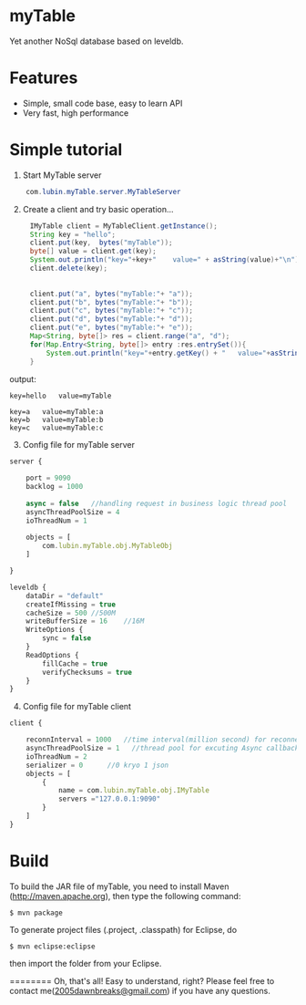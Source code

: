 myTable
========

Yet another NoSql database based on leveldb.


Features
========

  * Simple, small code base, easy to learn API
  * Very fast, high performance

  
Simple tutorial
========
1. Start MyTable server 
```java
	com.lubin.myTable.server.MyTableServer
```

2. Create a client and try basic operation...
```java
	 IMyTable client = MyTableClient.getInstance();
	 String key = "hello";
	 client.put(key,  bytes("myTable"));
	 byte[] value = client.get(key);
	 System.out.println("key="+key+"	value=" + asString(value)+"\n");
	 client.delete(key);
	 
	 
	 client.put("a", bytes("myTable:"+ "a"));
	 client.put("b", bytes("myTable:"+ "b"));
	 client.put("c", bytes("myTable:"+ "c"));
	 client.put("d", bytes("myTable:"+ "d"));
	 client.put("e", bytes("myTable:"+ "e"));
	 Map<String, byte[]> res = client.range("a", "d");
	 for(Map.Entry<String, byte[]> entry :res.entrySet()){
		 System.out.println("key="+entry.getKey() + "	value="+asString(entry.getValue()));
	 }
```
output:
```
key=hello	value=myTable

key=a	value=myTable:a
key=b	value=myTable:b
key=c	value=myTable:c
```

3. Config file for myTable server
```javascript
server {
	
	port = 9090
	backlog = 1000
	
	async = false	//handling request in business logic thread pool
	asyncThreadPoolSize = 4
    ioThreadNum = 1   
	
	objects = [
		com.lubin.myTable.obj.MyTableObj
	]

}

leveldb {
	dataDir = "default"
	createIfMissing = true
    cacheSize = 500	//500M
    writeBufferSize = 16	//16M
    WriteOptions {
    	sync = false
    }
    ReadOptions {
    	fillCache = true
    	verifyChecksums = true
    }
}
```


4. Config file for myTable client
```javascript
client {

	reconnInterval = 1000	//time interval(million second) for reconnecting to server
	asyncThreadPoolSize = 1   //thread pool for excuting Async callback
    ioThreadNum = 2   
    serializer = 0      //0 kryo 1 json
    objects = [ 
		{ 
			name = com.lubin.myTable.obj.IMyTable
			servers ="127.0.0.1:9090"
		}
	]
}
```

Build
========

To build the JAR file of myTable, you need to install Maven (http://maven.apache.org), then type the following command:

    $ mvn package

To generate project files (.project, .classpath) for Eclipse, do

    $ mvn eclipse:eclipse

then import the folder from your Eclipse.


========
Oh, that's all! Easy to understand, right? Please feel free to contact me(2005dawnbreaks@gmail.com) if you have any questions.
